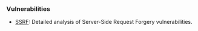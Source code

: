 ### Vulnerabilities

- [SSRF](./ssrf.md): Detailed analysis of Server-Side Request Forgery vulnerabilities.
